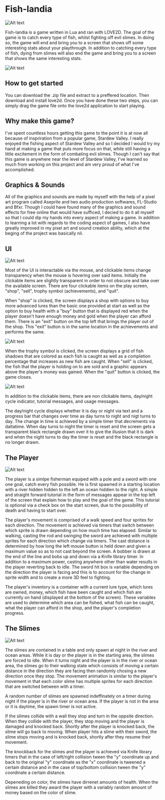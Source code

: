 # Fish-landia

![Alt text](README_IMAGES/Start.PNG)

Fish-landia is a game written in Lua and ran with LOVE2D. The goal of the game is to catch every type of fish, whilst fighting off evil slimes. In doing so, the game will end and bring you to a screen that shows off some interesting stats about your playthrough. In addition to catching every type of fish, dying from slimes will also end the game and bring you to a screen that shows the same interesting stats.

![Alt text](README_IMAGES/GameOver.PNG)

## How to get started

You can download the .zip file and extract to a preffered location. Then download and install love2d. Once you have done these two steps, you can simply drag the game file onto the love2d application to start playing.

## Why make this game?

I've spent countless hours getting this game to the point it is at now all because of inspriration from a popular game, Stardew Valley. I really enjoyed the fishing aspect of Stardew Valley and so I decided I would try my hand at making a game that puts more focus on that, while still having a little excitement in the form of combating evil slimes. Though I can't say that this game is anywhere near the level of Stardew Valley, I've learned so much from working on this project and am very proud of what I've accomplished.

## Graphics & Sounds

All of the graphics and sounds are made by myself with the help of a pixel art program called Aseprite and two audio production softwares, FL-Studio and Bfxr. Though I could have found many of the graphics and sound effects for free online that would have sufficed, I decied to do it all myself so that I could dip my hands into every aspect of making a game. In addition to learning a lot with regards to the coding aspect of games, I also have greatly improved in my pixel art and sound creation ability, which at the beging of the project was basically nil.

## UI

![Alt text](README_IMAGES/Play.PNG)

Most of the UI is interactable via the mouse, and clickable items change transparency when the mouse is hovering over said items. Initially the clickable items are slightly transparent in order to not obscure and take over the available screen. There are four clickable items on the play screen, "shop", "sell", trophy symbol (achievements), and "quit".

When "shop" is clicked, the screen displays a shop with options to buy more advanced lures than the basic one provided at start as well as the option to buy health with a "buy" button that is displayed red when the player doesn't have enough money and gold when the player can afford them. There is an "exit" button on the top left that brings the player out of the shop. This "exit" button is in the same location in the achievements and performs the same. 

![Alt text](README_IMAGES/Shop.PNG)

When the trophy symbol is clicked, the screen displays a grid of fish shadows that are colored as each fish is caught as well as a completion percentage that increases as new fish are caught. When "sell" is clicked, the fish that the player is holding on to are sold and a graphic appears above the player's money was gained. When the "quit" button is clicked, the game closes.

![Alt text](README_IMAGES/Achievements.PNG)

In addition to the clickable items, there are non clickable items, day/night cycle indicator, tutorial messages, and usage messages.

The day/night cycle displays whether it is day or night via text and a progress bar that changes over time as day turns to night and nigt turns to day. The change in time is achieved by a simple timer that decrements via daltatime. When day turns to night the timer is reset and the screen gets a transparent black rectangle drawn over it to give the illusion that it is dark and when the night turns to day the timer is reset and the black rectangle is no longer drawn.

## The Player

![Alt text](graphics/player.png)

The player is a simlpe fisherman equiped with a pole and a sword with one one goal, catch every fish possible. He is first spawned in a starting location with a river hidden hidden to the left an ocean hiddien to the right. A simple and straight forward tutorial in the form of messages appear in the top left of the screen that explain how to play and the goal of the game. This tutorial is optional via a check box on the start screen, due to the possibility of death and having to start over.

The player's movement is comprised of a walk speed and four sprites for each direction. The movement is achieved via timers that switch between which sprite is drawn depending on how much time has elapsed. Similar to walking, casting the rod and swinging the sword are achieved with multiple sprites for each direction which change via timers. The cast distance is determined by how long the left mouse button is held down and given a maximum value so as to not cast beyond the screen. A bobber is drawn at the end of the line and bobs up and down via a Knife library timer. In addition to a maximum power, casting anywhere other than water results in the player reverting back to idle. The sword hit box is variable depending on the direction the player is facing and this is to account for the change in sprite width and to create a more 3D feel to fighting. 

The player's inventory is a container with a current lure type, which lures are owned, money, which fish have been caught and which fish are currently on hand (displayed at the bottom of the screen). These variables are used to determine which area can be fished, what fish can be caught, what the player can afford in the shop, and the player's completion progress.

## The Slimes

![Alt text](graphics/enemies.png)

The slimes are contained in a table and only spawn at night in the river and ocean areas. While it is day or the player is in the starting area, the slimes are forced to idle. When it turns night and the player is in the river or ocean area, the slimes go to their walking state which consists of moving a certain distance in the direction they are facing then randomly chosing a new direction once they stop. The movement animation is similar to the player's movement in that each color slime has multiple sprites for each direction that are switched between with a timer.

A random number of slimes are spawned indeffinately on a timer during night if the player is in the river or ocean area. If the player is not in the area or it is daytime, the spawn timer is not active.

If the slimes collide with a wall they stop and turn in the oppsite direction. When they collide with the player, they stop moving and the player is damaged and knocked back. Shortly after the player is knocked back, the slime will go back to moving. When player hits a slime with their sword, the slime stops moving and is knocked back, shortly after they resume their movement.

The knockback for the slimes and the player is achieved via Knife library timers that in the case of left/right collision tween the "y" coordinate up and back to the original "y" coordinate as the "x" coordinate is tweened a certain distance and in the case of top/bottom collision tween the "y" coordinate a certain distance.

Depeneding on color, the slimes have dirrenet amounts of health. When the slimes are killed they award the player with a variably random amount of money based on the color of slime.